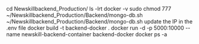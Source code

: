 
cd Newskillbackend_Production/
ls -lrt
docker -v
sudo chmod 777 ~/Newskillbackend_Production/Backend/mongo-db.sh 
~/Newskillbackend_Production/Backend/mongo-db.sh
update the IP in the .env file
docker build -t backend-docker .
docker run -d -p 5000:10000 --name newskill-backend-container backend-docker
docker ps -a





 